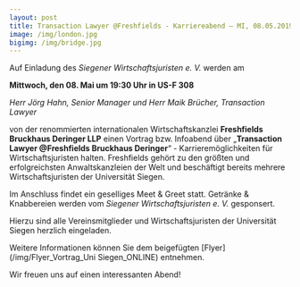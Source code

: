 ```yaml
---
layout: post
title: Transaction Lawyer @Freshfields - Karriereabend – MI, 08.05.2019, 19:30 Uhr, US-F 308
image: /img/london.jpg
bigimg: /img/bridge.jpg
---
```

	

Auf Einladung des *Siegener Wirtschaftsjuristen e. V.* werden am

**Mittwoch, den 08. Mai um 19:30 Uhr in US-F 308**

*Herr Jörg Hahn, Senior Manager und
Herr Maik Brücher, Transaction Lawyer*

von der renommierten internationalen Wirtschaftskanzlei **Freshfields Bruckhaus Deringer LLP**
einen Vortrag bzw. Infoabend über 
„**Transaction Lawyer @Freshfields Bruckhaus Deringer**“ - Karrieremöglichkeiten für Wirtschaftsjuristen halten.
Freshfields gehört zu den größten und erfolgreichsten Anwaltskanzleien der Welt und beschäftigt bereits mehrere Wirtschaftsjuristen der Universität Siegen.

Im Anschluss findet ein geselliges Meet & Greet statt. Getränke & Knabbereien werden vom *Siegener Wirtschaftsjuristen e. V.* gesponsert.

Hierzu sind alle Vereinsmitglieder und Wirtschaftsjuristen der Universität Siegen herzlich eingeladen.

Weitere Informationen können Sie dem beigefügten [Flyer](/img/Flyer_Vortrag_Uni Siegen_ONLINE) entnehmen.

Wir freuen uns auf einen interessanten Abend!
